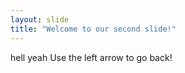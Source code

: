 ```yaml
---
layout: slide
title: "Welcome to our second slide!"
---
```

hell  yeah
Use the left arrow to go back!
